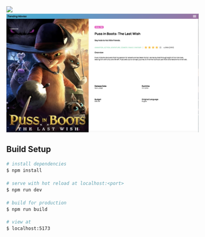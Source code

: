 
<img src="readmeAssets/Screen Shot 2023-01-27 at 12.53.05 PM.png" width=800 />
<img src="readmeAssets/Screen Shot 2023-01-27 at 12.53.36 PM.png" width=800 />


## Build Setup

```bash
# install dependencies
$ npm install

# serve with hot reload at localhost:<port>
$ npm run dev

# build for production
$ npm run build

# view at
$ localhost:5173
```



